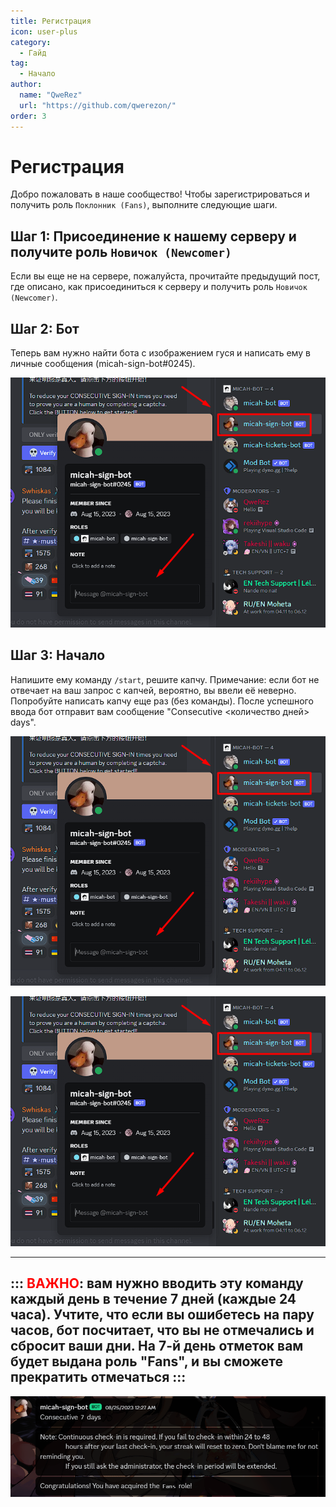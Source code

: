 ```yaml
---
title: Регистрация
icon: user-plus
category:
  - Гайд
tag:
  - Начало
author: 
  name: "QweRez"
  url: "https://github.com/qwerezon/"
order: 3
---
```


# Регистрация

Добро пожаловать в наше сообщество! Чтобы зарегистрироваться и получить роль `Поклонник (Fans)`, выполните следующие шаги.

## Шаг 1: Присоединение к нашему серверу и получите роль `Новичок (Newcomer)`

Если вы еще не на сервере, пожалуйста, прочитайте предыдущий пост, где описано, как присоединиться к серверу и получить роль `Новичок (Newcomer)`.

## Шаг 2: Бот

Теперь вам нужно найти бота с изображением гуся и написать ему в личные сообщения (micah-sign-bot#0245).

![Sign-in](/assets/images/docs/202312/signin1.png)

## Шаг 3: Начало

Напишите ему команду `/start`, решите капчу. Примечание: если бот не отвечает на ваш запрос с капчей, вероятно, вы ввели её неверно. Попробуйте написать капчу еще раз (без команды). После успешного ввода бот отправит вам сообщение "Consecutive <количество дней> days".

![Sign-in](/assets/images/docs/202312/signin1.png)

![Sign-in](/assets/images/docs/202312/signin1.png)

---
::: <span style="color:red">ВАЖНО</span>: вам нужно вводить эту команду каждый день в течение 7 дней (каждые 24 часа). Учтите, что если вы ошибетесь на пару часов, бот посчитает, что вы не отмечались и сбросит ваши дни. На 7-й день отметок вам будет выдана роль "Fans", и вы сможете прекратить отмечаться :::
---

![Sign-in](/assets/images/docs/202312/signin4.png)
